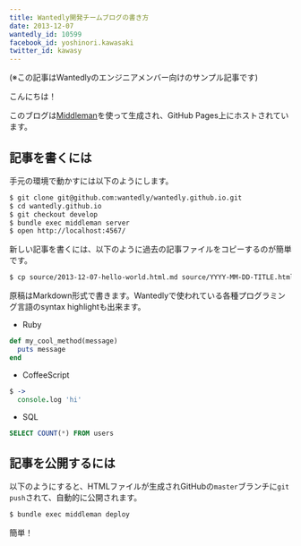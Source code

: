 ```yaml
---
title: Wantedly開発チームブログの書き方
date: 2013-12-07
wantedly_id: 10599
facebook_id: yoshinori.kawasaki
twitter_id: kawasy
---
```


(※この記事はWantedlyのエンジニアメンバー向けのサンプル記事です)

こんにちは！

このブログは[Middleman](http://middlemanapp.com/)を使って生成され、GitHub Pages上にホストされています。

## 記事を書くには

手元の環境で動かすには以下のようにします。

```bash
$ git clone git@github.com:wantedly/wantedly.github.io.git
$ cd wantedly.github.io
$ git checkout develop
$ bundle exec middleman server
$ open http://localhost:4567/
```

新しい記事を書くには、以下のように過去の記事ファイルをコピーするのが簡単です。

```bash
$ cp source/2013-12-07-hello-world.html.md source/YYYY-MM-DD-TITLE.html.md
```

原稿はMarkdown形式で書きます。Wantedlyで使われている各種プログラミング言語のsyntax highlightも出来ます。

- Ruby

```ruby
def my_cool_method(message)
  puts message
end
```

- CoffeeScript

```coffeescript
$ ->
  console.log 'hi'
```

- SQL

```sql
SELECT COUNT(*) FROM users
```


## 記事を公開するには

以下のようにすると、HTMLファイルが生成されGitHubの`master`ブランチに`git push`されて、自動的に公開されます。

```bash
$ bundle exec middleman deploy
```

簡単！
